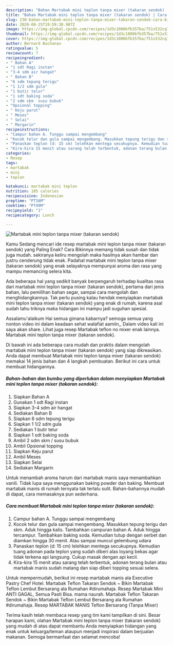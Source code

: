 ```yaml
---
description: "Bahan Martabak mini teplon tanpa mixer (takaran sendok) | Cara Bikin Martabak mini teplon tanpa mixer (takaran sendok) Yang Lezat Sekali"
title: "Bahan Martabak mini teplon tanpa mixer (takaran sendok) | Cara Bikin Martabak mini teplon tanpa mixer (takaran sendok) Yang Lezat Sekali"
slug: 230-bahan-martabak-mini-teplon-tanpa-mixer-takaran-sendok-cara-bikin-martabak-mini-teplon-tanpa-mixer-takaran-sendok-yang-lezat-sekali
date: 2020-08-25T19:59:30.907Z
image: https://img-global.cpcdn.com/recipes/1d3c1000bfb357ba/751x532cq70/martabak-mini-teplon-tanpa-mixer-takaran-sendok-foto-resep-utama.jpg
thumbnail: https://img-global.cpcdn.com/recipes/1d3c1000bfb357ba/751x532cq70/martabak-mini-teplon-tanpa-mixer-takaran-sendok-foto-resep-utama.jpg
cover: https://img-global.cpcdn.com/recipes/1d3c1000bfb357ba/751x532cq70/martabak-mini-teplon-tanpa-mixer-takaran-sendok-foto-resep-utama.jpg
author: Bernard Buchanan
ratingvalue: 5
reviewcount: 7
recipeingredient:
- " Bahan A"
- "1 sdt Ragi instan"
- "3-4 sdm air hangat"
- " Bahan B"
- "6 sdm tepung terigu"
- "1 1/2 sdm gula"
- "1 butir telur"
- "1 sdt baking soda"
- "2 sdm skm  susu bubuk"
- "Opsional topping"
- " Keju parut"
- " Meses"
- " Selai"
- " Margarin"
recipeinstructions:
- "Campur bahan A. Tunggu sampai mengembang"
- "Kocok telur dan gula sampai mengembang. Masukkan tepung terigu dan skm. Aduk hingga kalis. Tambahkan campuran bahan A. Aduk hingga tercampur. Tambahkan baking soda. Kemudian tutup dengan serbet dan diamkan hingga 30 menit. Atau sampai muncul gelembung udara"
- "Panaskan teplon (d: 15 cm) lelehkan mentega secukupnya. Kemudian tuang adonan pada teplon yang sudah diberi alas loyang bekas agar tidak terkena api langsung. Cukup masak dengan api kecil."
- "Kira-kira 15 menit atau sarang telah terbentuk, adonan terang bulan atau martabak manis sudah matang dan siap diberi topping sesuai selera."
categories:
- Resep
tags:
- martabak
- mini
- teplon

katakunci: martabak mini teplon 
nutrition: 185 calories
recipecuisine: Indonesian
preptime: "PT16M"
cooktime: "PT49M"
recipeyield: "1"
recipecategory: Lunch

---
```



![Martabak mini teplon tanpa mixer (takaran sendok)](https://img-global.cpcdn.com/recipes/1d3c1000bfb357ba/751x532cq70/martabak-mini-teplon-tanpa-mixer-takaran-sendok-foto-resep-utama.jpg)

Kamu Sedang mencari ide resep martabak mini teplon tanpa mixer (takaran sendok) yang Paling Enak? Cara Bikinnya memang tidak susah dan tidak juga mudah. sekiranya keliru mengolah maka hasilnya akan hambar dan justru cenderung tidak enak. Padahal martabak mini teplon tanpa mixer (takaran sendok) yang enak selayaknya mempunyai aroma dan rasa yang mampu memancing selera kita.

Ada beberapa hal yang sedikit banyak berpengaruh terhadap kualitas rasa dari martabak mini teplon tanpa mixer (takaran sendok), pertama dari jenis bahan, lalu pemilihan bahan segar, sampai cara mengolah dan menghidangkannya. Tak perlu pusing kalau hendak menyiapkan martabak mini teplon tanpa mixer (takaran sendok) yang enak di rumah, karena asal sudah tahu triknya maka hidangan ini mampu jadi suguhan spesial.

Assalamu&#39;alaikum Hai semua gimana kabarnya? semoga semua yang nonton video ini dalam keadaan sehat walafiat aamiin,, Dalam video kali ini saya akan share. Lihat juga resep Martabak teflon no mixer enak lainnya. Martabak mini teplon tanpa mixer (takaran sendok).


Di bawah ini ada beberapa cara mudah dan praktis dalam mengolah martabak mini teplon tanpa mixer (takaran sendok) yang siap dikreasikan. Anda dapat membuat Martabak mini teplon tanpa mixer (takaran sendok) memakai 14 jenis bahan dan 4 langkah pembuatan. Berikut ini cara untuk membuat hidangannya.

<!--inarticleads1-->

##### Bahan-bahan dan bumbu yang diperlukan dalam menyiapkan Martabak mini teplon tanpa mixer (takaran sendok):

1. Siapkan  Bahan A
1. Gunakan 1 sdt Ragi instan
1. Siapkan 3-4 sdm air hangat
1. Sediakan  Bahan B
1. Siapkan 6 sdm tepung terigu
1. Siapkan 1 1/2 sdm gula
1. Sediakan 1 butir telur
1. Siapkan 1 sdt baking soda
1. Ambil 2 sdm skm / susu bubuk
1. Ambil Opsional topping
1. Siapkan  Keju parut
1. Ambil  Meses
1. Siapkan  Selai
1. Sediakan  Margarin


Untuk menambah aroma harum dari martabak manis saya menambahkan vanili. Tidak lupa saya menggunakan baking powder dan baking. Membuat martabak manis di rumah ternyata tak terlalu sulit. Bahan-bahannya mudah di dapat, cara memasaknya pun sederhana. 

<!--inarticleads2-->

##### Cara membuat Martabak mini teplon tanpa mixer (takaran sendok):

1. Campur bahan A. Tunggu sampai mengembang
1. Kocok telur dan gula sampai mengembang. Masukkan tepung terigu dan skm. Aduk hingga kalis. Tambahkan campuran bahan A. Aduk hingga tercampur. Tambahkan baking soda. Kemudian tutup dengan serbet dan diamkan hingga 30 menit. Atau sampai muncul gelembung udara
1. Panaskan teplon (d: 15 cm) lelehkan mentega secukupnya. Kemudian tuang adonan pada teplon yang sudah diberi alas loyang bekas agar tidak terkena api langsung. Cukup masak dengan api kecil.
1. Kira-kira 15 menit atau sarang telah terbentuk, adonan terang bulan atau martabak manis sudah matang dan siap diberi topping sesuai selera.


Untuk mempermudah, berikut ini resep martabak manis ala Executive Pastry Chef Hotel. Martabak Teflon Takaran Sendok ~ Bikin Martabak Teflon Lembut Bersarang ala Rumahan #dirumahaja. Resep Martabak Mini ANTI GAGAL, Semua Pasti Bisa. mama naurah. Martabak Teflon Takaran Sendok ~ Bikin Martabak Teflon Lembut Bersarang ala Rumahan #dirumahaja. Resep MARTABAK MANIS Teflon Bersarang (Tanpa Mixer) 

Terima kasih telah membaca resep yang tim kami tampilkan di sini. Besar harapan kami, olahan Martabak mini teplon tanpa mixer (takaran sendok) yang mudah di atas dapat membantu Anda menyiapkan hidangan yang enak untuk keluarga/teman ataupun menjadi inspirasi dalam berjualan makanan. Semoga bermanfaat dan selamat mencoba!
